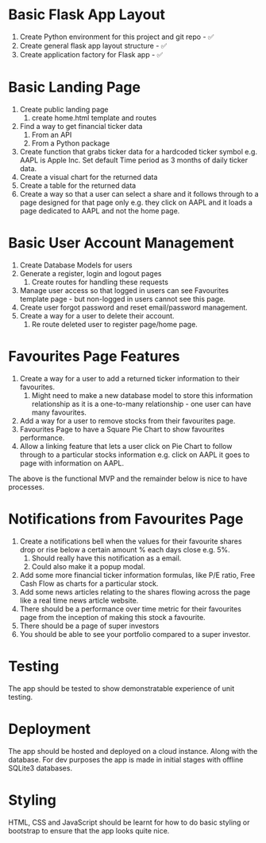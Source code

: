 # Basic Flask App Layout 
1. Create Python environment for this project and git repo - :white_check_mark:
2. Create general flask app layout structure - :white_check_mark:
3. Create application factory for Flask app - :white_check_mark:

# Basic Landing Page 
1. Create public landing page 
    1. create home.html template and routes
2. Find a way to get financial ticker data 
    1. From an API 
    2. From a Python package 
3. Create function that grabs ticker data for a hardcoded ticker symbol e.g. AAPL is Apple Inc. Set default Time period as 3 months of daily ticker data.
4. Create a visual chart for the returned data
5. Create a table for the returned data 
6. Create a way so that a user can select a share and it follows through to a page designed for that page only e.g. they click on AAPL and it loads a page dedicated to AAPL and not the home page.

# Basic User Account Management
1. Create Database Models for users 
2. Generate a register, login  and logout pages 
    1. Create routes for handling these requests
3. Manage user access so that logged in users can see Favourites template page - but non-logged in users cannot see this page. 
4. Create user forgot password and reset email/password management. 
5. Create a way for a user to delete their account. 
    1. Re route deleted user to register page/home page.

# Favourites Page Features
1. Create a way for a user to add a returned ticker information to their favourites.
    1. Might need to make a new database model to store this information relationship as it is a one-to-many relationship - one user can have many favourites. 
2. Add a way for a user to remove stocks from their favourites page. 
3. Favourites Page to have a Square Pie Chart to show favourites performance. 
4. Allow a linking feature that lets a user click on Pie Chart to follow through to a particular stocks information e.g. click on AAPL it goes to page with information on AAPL. 

The above is the functional MVP and the remainder below is nice to have processes.

# Notifications from Favourites Page 
1. Create a notifications bell when the values for their favourite shares drop or rise below a certain amount % each days close e.g. 5%. 
    1. Should really have this notification as a email. 
    2. Could also make it a popup modal. 
2. Add some more financial ticker information formulas, like P/E ratio, Free Cash Flow as charts for a particular stock. 
3. Add some news articles relating to the shares flowing across the page like a real time news article website. 
4. There should be a performance over time metric for their favourites page from the inception of making this stock a favourite. 
5. There should be a page of super investors
6. You should be able to see your portfolio compared to a super investor. 

# Testing 
The app should be tested to show demonstratable experience of unit testing. 

# Deployment 
The app should be hosted and deployed on a cloud instance. Along with the database. For dev purposes the app is made in initial stages with offline SQLite3 databases. 

# Styling 
HTML, CSS and JavaScript should be learnt for how to do basic styling or bootstrap to ensure that the app looks quite nice. 
